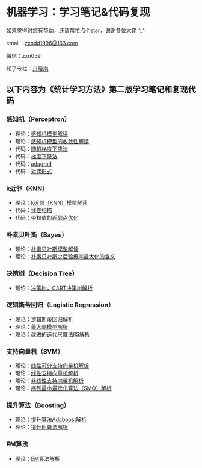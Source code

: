 # 机器学习：学习笔记&代码复现

如果觉得对您有帮助，还请帮忙点个star，谢谢各位大佬 ^_^

email：zxndd1996@163.com

微信：zxn059

知乎专栏：[舟晓南](https://zhuanlan.zhihu.com/c_1274454587772915712)


## 以下内容为《统计学习方法》第二版学习笔记和复现代码

### 感知机（Perceptron）

- 理论：[感知机模型解读](https://zhuanlan.zhihu.com/p/213772724)
- 理论：[感知机模型的收敛性解读](https://zhuanlan.zhihu.com/p/213905084)
- 代码：[随机梯度下降法](https://github.com/Zhouxiaonnan/machine-learning-notesandcode/blob/master/%E6%84%9F%E7%9F%A5%E6%9C%BAperceptron/%E6%84%9F%E7%9F%A5%E6%9C%BA%E6%A8%A1%E5%9E%8B%20-%20%E9%9A%8F%E6%9C%BA%E6%A2%AF%E5%BA%A6%E4%B8%8B%E9%99%8D%E6%B3%95.py)
- 代码：[梯度下降法](https://github.com/Zhouxiaonnan/machine-learning-notesandcode/blob/master/%E6%84%9F%E7%9F%A5%E6%9C%BAperceptron/%E6%84%9F%E7%9F%A5%E6%9C%BA%E6%A8%A1%E5%9E%8B%20-%20%E6%A2%AF%E5%BA%A6%E4%B8%8B%E9%99%8D%E6%B3%95.py)
- 代码：[adagrad](https://github.com/Zhouxiaonnan/machine-learning-notesandcode/blob/master/%E6%84%9F%E7%9F%A5%E6%9C%BAperceptron/%E6%84%9F%E7%9F%A5%E6%9C%BA%E6%A8%A1%E5%9E%8B%20-%20adagrad.py)
- 代码：[对偶形式](https://github.com/Zhouxiaonnan/machine-learning-notesandcode/blob/master/%E6%84%9F%E7%9F%A5%E6%9C%BAperceptron/%E6%84%9F%E7%9F%A5%E6%9C%BA%E6%A8%A1%E5%9E%8B%20-%20%E5%AF%B9%E5%81%B6%E5%BD%A2%E5%BC%8F.py)

### k近邻（KNN）

- 理论：[k近邻（KNN）模型解读](https://zhuanlan.zhihu.com/p/214165992)
- 代码：[线性扫描](https://github.com/Zhouxiaonnan/machine-learning-notesandcode/blob/master/k%E8%BF%91%E9%82%BBKNN/KNN%20-%20%E7%BA%BF%E6%80%A7%E6%89%AB%E6%8F%8F.py)
- 代码：[带权值的近邻点优化](https://github.com/Zhouxiaonnan/machine-learning-notesandcode/blob/master/k%E8%BF%91%E9%82%BBKNN/KNN%20-%20%E5%B8%A6%E6%9D%83%E5%80%BC%E7%9A%84%E8%BF%91%E9%82%BB%E7%82%B9%E4%BC%98%E5%8C%96.py)

### 朴素贝叶斯（Bayes）

- 理论：[朴素贝叶斯模型解读](https://zhuanlan.zhihu.com/p/215721959)
- 理论：[朴素贝叶斯之后验概率最大化的含义](https://zhuanlan.zhihu.com/p/215897132)

### 决策树（Decision Tree）

- 理论：[决策树，CART决策树解析](https://zhuanlan.zhihu.com/p/222724664)

### 逻辑斯蒂回归（Logistic Regression）

- 理论：[逻辑斯蒂回归解析](https://zhuanlan.zhihu.com/p/231627246)
- 理论：[最大熵模型解析](https://zhuanlan.zhihu.com/p/234442747)
- 理论：[改进的迭代尺度法IIS解析](https://zhuanlan.zhihu.com/p/234553402)

### 支持向量机（SVM）

- 理论：[线性可分支持向量机解析](https://zhuanlan.zhihu.com/p/235266761)
- 理论：[线性支持向量机解析](https://zhuanlan.zhihu.com/p/237540358)
- 理论：[非线性支持向量机解析](https://zhuanlan.zhihu.com/p/240659581)
- 理论：[序列最小最优化算法（SMO）解析](https://zhuanlan.zhihu.com/p/248862271)

### 提升算法（Boosting）

- 理论：[提升算法Adaboost解析](https://zhuanlan.zhihu.com/p/250458152)
- 理论：[提升树算法解析](https://zhuanlan.zhihu.com/p/252398216)

### EM算法

- 理论：[EM算法解析](https://zhuanlan.zhihu.com/p/254871111)
